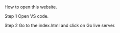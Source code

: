 How to open this website.

Step 1
Open VS code.

Step 2
Go to the index.html and click on Go live server.